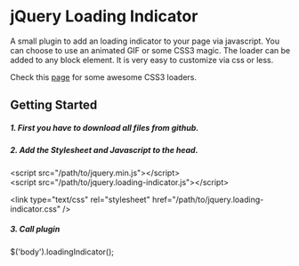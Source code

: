 # jQuery Loading Indicator

A small plugin to add an loading indicator to your page via javascript. You can choose to use an animated GIF or some CSS3 magic. The loader can be added to any block element. It is very easy to customize via css or less.       

Check this [page](https://github.com/lukehaas/css-loaders) for some awesome CSS3 loaders.

## Getting Started

##### 1. First you have to download all files from github.

##### 2. Add the Stylesheet and Javascript to the head.

&lt;script src=&quot;/path/to/jquery.min.js&quot;&gt;&lt;/script&gt;   
&lt;script src=&quot;/path/to/jquery.loading-indicator.js&quot;&gt;&lt;/script&gt;   

&lt;link type=&quot;text/css&quot; rel=&quot;stylesheet&quot; href=&quot;/path/to/jquery.loading-indicator.css&quot; /&gt;

##### 3. Call plugin

$('body').loadingIndicator();